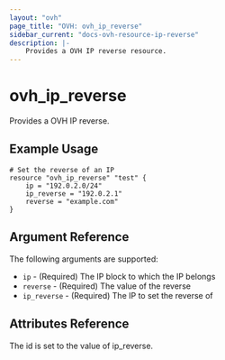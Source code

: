 ```yaml
---
layout: "ovh"
page_title: "OVH: ovh_ip_reverse"
sidebar_current: "docs-ovh-resource-ip-reverse"
description: |-
    Provides a OVH IP reverse resource.
---
```


# ovh_ip_reverse

Provides a OVH IP reverse.

## Example Usage

```hcl
# Set the reverse of an IP
resource "ovh_ip_reverse" "test" {
    ip = "192.0.2.0/24"
    ip_reverse = "192.0.2.1"
    reverse = "example.com"
}
```

## Argument Reference

The following arguments are supported:

* `ip` - (Required) The IP block to which the IP belongs
* `reverse` - (Required) The value of the reverse
* `ip_reverse` - (Required) The IP to set the reverse of

## Attributes Reference

The id is set to the value of ip_reverse.
